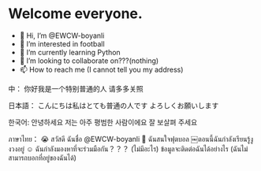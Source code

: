 # Welcome everyone.    
- 👋 Hi, I’m @EWCW-boyanli
- 👀 I’m interested in football
- 🌱 I’m currently learning Python
- 💞️ I’m looking to collaborate on???(nothing)
- 📫 How to reach me (I cannot tell you my address)


中：
你好我是一个特别普通的人
请多多关照

日本語：
こんにちは私はとても普通の人です
よろしくお願いします


한국어: 
안녕하세요 저는 아주 평범한 사람이에요 
잘 보살펴 주세요


ภาษาไทย：
😭 สวัสดี ฉันชื่อ @EWCW-boyanli 
👀 ฉันสนใจฟุตบอล 
￼ตอนนี้ฉันกำลังเรียนรู้งูงวงอยู่ 
☺️ ฉันกำลังมองหาที่จะร่วมมือกัน？？？ (ไม่มีอะไร) 
ข้อมูลจะติดต่อฉันได้อย่างไร (ฉันไม่สามารถบอกที่อยู่ของฉันได้)

